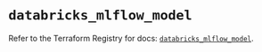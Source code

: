 # `databricks_mlflow_model`

Refer to the Terraform Registry for docs: [`databricks_mlflow_model`](https://registry.terraform.io/providers/databricks/databricks/1.66.0/docs/resources/mlflow_model).
